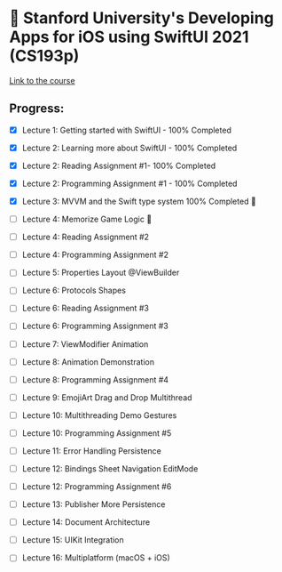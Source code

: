 # 🏫 Stanford University's Developing Apps for iOS using SwiftUI 2021 (CS193p)

[Link to the course](https://cs193p.sites.stanford.edu)

## Progress: 

- [x] Lecture 1: Getting started with SwiftUI - 100% Completed

- [x] Lecture 2: Learning more about SwiftUI - 100% Completed
- [x] Lecture 2: Reading Assignment #1- 100% Completed
- [x] Lecture 2: Programming Assignment #1 - 100% Completed

- [x] Lecture 3: MVVM and the Swift type system 100% Completed 🔄

- [ ] Lecture 4: Memorize Game Logic 🔄
- [ ] Lecture 4: Reading Assignment #2
- [ ] Lecture 4: Programming Assignment #2

- [ ] Lecture 5: Properties Layout @ViewBuilder

- [ ] Lecture 6: Protocols Shapes
- [ ] Lecture 6: Reading Assignment #3
- [ ] Lecture 6: Programming Assignment #3

- [ ] Lecture 7: ViewModifier Animation

- [ ] Lecture 8: Animation Demonstration
- [ ] Lecture 8: Programming Assignment #4

- [ ] Lecture 9: EmojiArt Drag and Drop Multithread

- [ ] Lecture 10: Multithreading Demo Gestures
- [ ] Lecture 10: Programming Assignment #5

- [ ] Lecture 11: Error Handling Persistence

- [ ] Lecture 12: Bindings Sheet Navigation EditMode
- [ ] Lecture 12: Programming Assignment #6

- [ ] Lecture 13: Publisher More Persistence
- [ ] Lecture 14: Document Architecture
- [ ] Lecture 15: UIKit Integration
- [ ] Lecture 16: Multiplatform (macOS + iOS)

